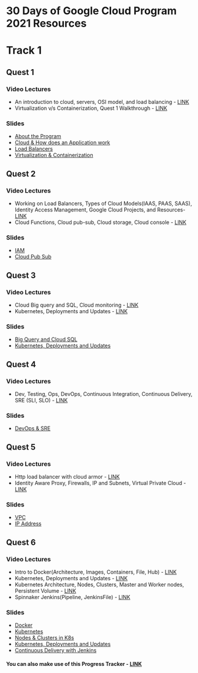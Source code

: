 # 30 Days of Google Cloud Program 2021 Resources 

# Track 1

## Quest 1
### Video Lectures
- An introduction to cloud, servers, OSI model, and load balancing - [LINK](https://youtu.be/_XOgZtd_raU)
- Virtualization v/s Containerization, Quest 1 Walkthrough - [LINK](https://youtu.be/gzintLUlKDg)

### Slides
- [About the Program](https://docs.google.com/presentation/d/11ZTyZnKJ6a-GBM4TBJww99KP9tMXeaLqgdF3DdZBMFg/edit?usp=sharing)
- [Cloud & How does an Application work](https://docs.google.com/presentation/d/1RKGVEq9GOJWuLvcyMkpe7ad9dCKWSv8S2HoMgMVR46w/edit?usp=sharing)
- [Load Balancers](https://docs.google.com/presentation/d/1ctZPGA7EeomZr-1C1oHjquvni5DNIhWTfZ-AIz-Akz4/edit?usp=sharing)
- [Virtualization & Containerization](https://docs.google.com/presentation/d/1eiWnJC3skKf7zSDyb5gsgiGGn_g83drgbsRIVvMEpss/edit?usp=sharing)


## Quest 2
### Video Lectures
- Working on Load Balancers, Types of Cloud Models(IAAS, PAAS, SAAS), Identity Access Management, Google Cloud Projects, and Resources- [LINK](https://www.youtube.com/watch?v=JjPXfrLjgmo)
- Cloud Functions, Cloud pub-sub, Cloud storage, Cloud console - [LINK](https://www.youtube.com/watch?v=BedweYgdTWE)

### Slides
- [IAM](https://docs.google.com/presentation/d/1JLZqu8R9ObbqxQXKBaS6C1NUjCzNnu4hAYBjkoU44qc/edit?usp=sharing)
- [Cloud Pub Sub](https://docs.google.com/presentation/d/1WVBzEnFxQVyZKrBwFokzllEeWntsIPZcu7styEv9hdI/edit?usp=sharing)


## Quest 3
### Video Lectures
- Cloud Big query and SQL, Cloud monitoring - [LINK](https://www.youtube.com/watch?v=lbVjurr-eUc)
 - Kubernetes, Deployments and Updates - [LINK](https://www.youtube.com/watch?v=Iy6nkMNB-ps)

### Slides
- [Big Query and Cloud SQL](https://docs.google.com/presentation/d/1oOzXOtJjnGvDArF0dVDOuhigOJ1bNQL7Qbre-7dl_wE/edit?usp=sharing)
- [Kubernetes, Deployments and Updates](https://docs.google.com/presentation/d/1EFOqPfFwU9MffNie2PRDxBJipQDdF5qViL7hLmpLRcQ/edit?usp=sharing)


## Quest 4
### Video Lectures
- Dev, Testing, Ops, DevOps, Continuous Integration, Continuous Delivery, SRE (SLI, SLO) - [LINK](https://www.youtube.com/watch?v=Iy6nkMNB-ps)

### Slides
- [DevOps & SRE](https://docs.google.com/presentation/d/1mrrFFofJcvGugyDbkWZo_bYrwGYlx5penF--_xKcsNE/edit#slide=id.p)

## Quest 5
### Video Lectures
- Http load balancer with cloud armor - [LINK](https://www.youtube.com/watch?v=lbVjurr-eUc)
- Identity Aware Proxy, Firewalls, IP and Subnets, Virtual Private Cloud - [LINK](ttps://www.youtube.com/watch?v=-U-9mUlc3sA)

### Slides
- [VPC](https://docs.google.com/presentation/d/1shitonImVUaiLgfsRqn4zUTSCWTDiFS0RsrdhdjDhf0/edit?usp=sharing)
- [IP Address](https://docs.google.com/presentation/d/1iRlMf1O2lvzCgm7sfk1JvdJ2Br5Qmr_BoA_2w-OZTFs/edit?usp=sharing)

## Quest 6
### Video Lectures
- Intro to Docker(Architecture, Images, Containers, File, Hub) - [LINK](https://www.youtube.com/watch?v=BedweYgdTWE)
- Kubernetes, Deployments and Updates - [LINK](https://www.youtube.com/watch?v=Iy6nkMNB-ps)
- Kubernetes Architecture, Nodes, Clusters, Master and Worker nodes, Persistent Volume - [LINK](https://www.youtube.com/watch?v=E3kMK_5zyR0)
- Spinnaker Jenkins(Pipeline, JenkinsFile) - [LINK](https://www.youtube.com/watch?v=Iy6nkMNB-ps)

### Slides
- [Docker](https://docs.google.com/presentation/d/1DqMkVGoeV2ZH8q2yXGwVKK0lBFqLFXAOrp8CfiXe5HE/edit?usp=sharing)
- [Kubernetes](https://docs.google.com/presentation/d/1DWqufdfGtsao3UdWV2jcN8xUNC8Wa0ACHRPbiXvua_o/edit?usp=sharing)
- [Nodes & Clusters in K8s](https://docs.google.com/presentation/d/1QhTxjN9tKEpKvxZ0Fd_b4lEX5AQqbRVU65kfWwEp_mU/edit?usp=sharing)
- [Kubernetes, Deployments and Updates](https://docs.google.com/presentation/d/1CKdfRDDZ0H55fMlvqA67ZrZtNlxU7IZQYYfP59qwwS4/edit?usp=sharing)
- [Continuous Delivery with Jenkins](https://docs.google.com/presentation/d/1EFOqPfFwU9MffNie2PRDxBJipQDdF5qViL7hLmpLRcQ/edit?usp=sharing)





#### You can also make use of this Progress Tracker - [LINK](https://docs.google.com/document/d/1vtFqIEf1FTX-w8kTSJXXzEgOdF41JnfncKyEI5AHZm4/edit)
